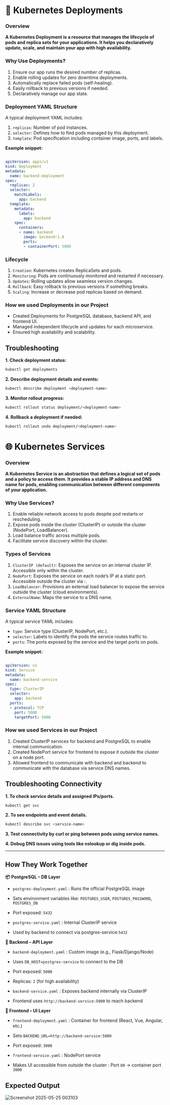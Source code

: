 # 🚀 Kubernetes Deployments

### Overview
**A Kubernetes Deployment is a resource that manages the lifecycle of pods and replica sets for your applications. It helps you declaratively update, scale, and maintain your app with high availability.**

### Why Use Deployments?
1. Ensure our app runs the desired number of replicas.
2. Enable rolling updates for zero downtime deployments.
3. Automatically replace failed pods (self-healing).
4. Easily rollback to previous versions if needed.
5. Declaratively manage our app state.

### Deployment YAML Structure

A typical deployment YAML includes:

1. `replicas`: Number of pod instances.
2. `selector`: Defines how to find pods managed by this deployment.
3. `template`: Pod specification including container image, ports, and labels.

**Example snippet:**

```yaml

apiVersion: apps/v1
kind: Deployment
metadata:
  name: backend-deployment
spec:
  replicas: 2
  selector:
    matchLabels:
      app: backend
  template:
    metadata:
      labels:
        app: backend
    spec:
      containers:
      - name: backend
        image: backend:1.0
        ports:
        - containerPort: 5000
```

### Lifecycle

1. `Creation`: Kubernetes creates ReplicaSets and pods.
2. `Monitoring`: Pods are continuously monitored and restarted if necessary.
3. `Updates`: Rolling updates allow seamless version changes.
4. `Rollback`: Easy rollback to previous versions if something breaks.
5. `Scaling`: Increase or decrease pod replicas based on demand.

### How we used Deployments in our Project

- Created Deployments for PostgreSQL database, backend API, and frontend UI.
- Managed independent lifecycle and updates for each microservice.
- Ensured high availability and scalability.

## Troubleshooting

**1. Check deployment status:**
```bash
kubectl get deployments
```

**2. Describe deployment details and events:**
```bash
kubectl describe deployment <deployment-name>
```

**3. Monitor rollout progress:**
```bash
kubectl rollout status deployment/<deployment-name>
```

**4. Rollback a deployment if needed:**
```bash
kubectl rollout undo deployment/<deployment-name>
```


# 🌐 Kubernetes Services

### Overview
**A Kubernetes Service is an abstraction that defines a logical set of pods and a policy to access them. It provides a stable IP address and DNS name for pods, enabling communication between different components of your application.**

### Why Use Services?
1. Enable reliable network access to pods despite pod restarts or rescheduling.
2. Expose pods inside the cluster (ClusterIP) or outside the cluster (NodePort, LoadBalancer).
3. Load balance traffic across multiple pods.
4. Facilitate service discovery within the cluster.

### Types of Services

1. `ClusterIP (default)`: Exposes the service on an internal cluster IP. Accessible only within the cluster.
2. `NodePort`: Exposes the service on each node’s IP at a static port. Accessible outside the cluster via <NodeIP>:<NodePort>.
3. `LoadBalancer`: Provisions an external load balancer to expose the service outside the cluster (cloud environments).
4. `ExternalName`: Maps the service to a DNS name.

### Service YAML Structure

A typical service YAML includes:
- `type`: Service type (ClusterIP, NodePort, etc.).
- `selector`: Labels to identify the pods the service routes traffic to.
- `ports`: The ports exposed by the service and the target ports on pods.

**Example snippet:**

```yaml

apiVersion: v1
kind: Service
metadata:
  name: backend-service
spec:
  type: ClusterIP
  selector:
    app: backend
  ports:
  - protocol: TCP
    port: 5000
    targetPort: 5000
```

### How we used Services in our Project

1. Created ClusterIP services for backend and PostgreSQL to enable internal communication.
2. Created NodePort service for frontend to expose it outside the cluster on a node port.
3. Allowed frontend to communicate with backend and backend to communicate with the database via service DNS names.

## Troubleshooting Connectivity

**1. To check service details and assigned IPs/ports.**
```bash
kubectl get svc 
```

**2. To see endpoints and event details.**
```bash
kubectl describe svc <service-name>
```

**3. Test connectivity by curl or ping between pods using service names.**

**4. Debug DNS issues using tools like nslookup or dig inside pods.**

---

## How They Work Together

**📦 PostgreSQL – DB Layer**

- `postgres-deployment.yaml` : Runs the official PostgreSQL image
- Sets environment variables like: `POSTGRES_USER`, `POSTGRES_PASSWORD`, `POSTGRES_DB`
- Port exposed: `5432`

- `postgres-service.yaml` : Internal ClusterIP service
-  Used by backend to connect via postgres-service:`5432`

**🔧 Backend – API Layer**
- `backend-deployment.yaml` : Custom image (e.g., Flask/Django/Node)
- Uses `DB_HOST=postgres-service` to connect to the DB
- Port exposed: `5000`
- Replicas: `2` (for high availability)

- `backend-service.yaml` : Exposes backend internally via ClusterIP
- Frontend uses `http://backend-service:5000` to reach backend

**🎨 Frontend – UI Layer**
- `frontend-deployment.yaml` : Container for frontend (React, Vue, Angular, etc.)
- Sets `BACKEND_URL=http://backend-service:5000`
- Port exposed: `3000`

- `frontend-service.yaml` : NodePort service
- Makes UI accessible from outside the cluster : Port `80` → container port `3000`


## Expected Output
![Screenshot 2025-05-25 003103](https://github.com/user-attachments/assets/c1740ffc-5b95-4b6a-9a70-f5f05c85646d)
